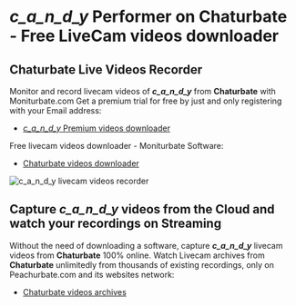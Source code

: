 # _c_a_n_d_y_ Performer on Chaturbate - Free LiveCam videos downloader

## Chaturbate Live Videos Recorder

Monitor and record livecam videos of **_c_a_n_d_y_** from **Chaturbate** with Moniturbate.com
Get a premium trial for free by just and only registering with your Email address:
* [_c_a_n_d_y_ Premium videos downloader](https://moniturbate.com/request-demo-licence-key.html)

Free livecam videos downloader - Moniturbate Software:
* [Chaturbate videos downloader](https://moniturbate.com/moniturbate-download-software.html)

![_c_a_n_d_y_ livecam videos recorder](https://peachurnet.com/templates/moniturbate-software.png)


## Capture _c_a_n_d_y_ videos from the Cloud and watch your recordings on Streaming

Without the need of downloading a software, capture **_c_a_n_d_y_** livecam videos from **Chaturbate** 100% online.
Watch Livecam archives from **Chaturbate** unlimitedly from thousands of existing recordings, only on Peachurbate.com and its websites network:
* [Chaturbate videos archives](https://peachurnet.com/)
